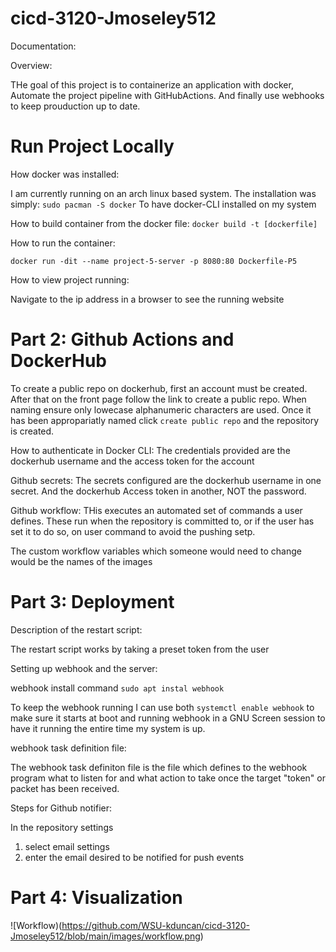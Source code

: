 # cicd-3120-Jmoseley512

Documentation:

Overview: 

THe goal of this project is to containerize an application with docker, Automate the project pipeline with GitHubActions. 
And finally use webhooks to keep prouduction up to date.


# Run Project Locally
How docker was installed:

I am currently running on an arch linux based system. The installation was simply:
```sudo pacman -S docker```
To have docker-CLI installed on my system

How to build container from the docker file: 
```docker build -t [dockerfile]```

How to run the container:

```docker run -dit --name project-5-server -p 8080:80 Dockerfile-P5```

How to view project running:

Navigate to the ip address in a browser to see the running website

# Part 2: Github Actions and DockerHub

To create a public repo on dockerhub, first an account must be created. After that on the front page follow the link to create a public repo. 
When naming ensure only lowecase alphanumeric characters are used. Once it has been appropariatly named click ```create public repo``` and the repository is created. 

How to authenticate in Docker CLI: The credentials provided are the dockerhub username and the access token for the account

Github secrets: The secrets configured are the dockerhub username in one secret. And the dockerhub Access token in another, NOT the password.

Github workflow: THis executes an automated set of commands a user defines. These run when the repository is committed to, or if the user has set it to do so, on user command to avoid the pushing setp. 

The custom workflow variables which someone would need to change would be the names of the images 

# Part 3: Deployment

Description of the restart script:

The restart script works by taking a preset token from the user 

Setting up webhook and the server:

webhook install command ```sudo apt instal webhook```

To keep the webhook running I can use both ```systemctl enable webhook``` to make sure it starts at boot and running webhook in a GNU Screen session to have it running the entire time my system is up. 

webhook task definition file: 

The webhook task definiton file is the file which defines to the webhook program what to listen for and what action to take once the target "token" or packet has been received. 

Steps for Github notifier:

In the repository settings 
1. select email settings
2. enter the email desired to be notified for push events

# Part 4: Visualization 

![Workflow)(https://github.com/WSU-kduncan/cicd-3120-Jmoseley512/blob/main/images/workflow.png)
